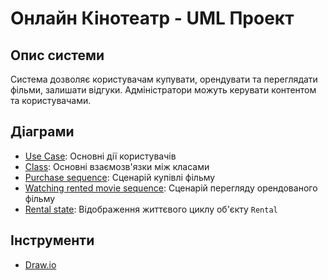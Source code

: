 # Онлайн Кінотеатр - UML Проект

## Опис системи
Система дозволяє користувачам купувати, орендувати та переглядати фільми, залишати відгуки. Адміністратори можуть керувати контентом та користувачами.

## Діаграми
- [Use Case](diagrams\use-case.png): Основні дії користувачів
- [Class](diagrams\class-diagram.png): Основні взаємозв'язки між класами
- [Purchase sequence]( diagrams\sequence-purchase.png): Сценарій купівлі фільму
- [Watching rented movie sequence](diagrams\sequence-watching-rented-movie.png): Сценарій перегляду орендованого фільму
- [Rental state](diagrams\state-rental.png): Відображення життєвого циклу об'єкту `Rental`

## Інструменти
- [Draw.io](https://app.diagrams.net)